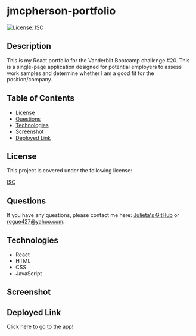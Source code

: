 # jmcpherson-portfolio
[![License: ISC](https://img.shields.io/badge/License-ISC-blue.svg)](https://opensource.org/licenses/ISC)

## Description

This is my React portfolio for the Vanderbilt Bootcamp challenge #20. This is a single-page application designed for potential employers to assess work samples and determine whether I am a good fit for the position/company.

## Table of Contents

- [License](#license)
- [Questions](#questions)
- [Technologies](#technologies)
- [Screenshot](#screenshot)
- [Deployed Link](#deployment)

## License

This project is covered under the following license:

[ISC](https://www.isc.org/licenses/)

## Questions

If you have any questions, please contact me here: [Julieta's GitHub](https://github.com/JulesMcP) or <rogue427@yahoo.com>.

## Technologies
- React
- HTML
- CSS
- JavaScript

## Screenshot


## Deployed Link

[Click here to go to the app!]()